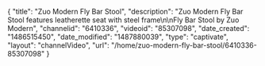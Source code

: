 {
    "title": "Zuo Modern Fly Bar Stool",
    "description": "Zuo Modern Fly Bar Stool features leatherette seat with steel frame\n\nFly Bar Stool by Zuo Modern",
    "channelid": "6410336",
    "videoid": "85307098",
    "date_created": "1486515450",
    "date_modified": "1487880039",
    "type": "captivate",
    "layout": "channelVideo",
    "url": "\/home\/zuo-modern-fly-bar-stool\/6410336-85307098"
}